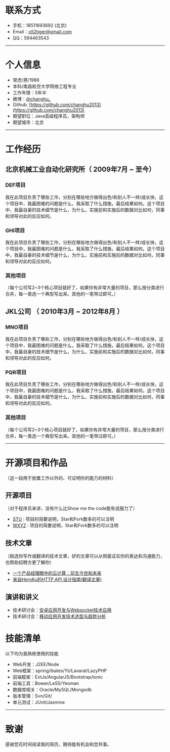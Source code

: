 # 联系方式
- 手机：18511693692 (北京)
- Email：o52tiger@gmail.com
- QQ：594463543

---

# 个人信息

 - 常虎/男/1986 
 - 本科/南昌航空大学网络工程专业 
 - 工作年限：5年半
 - 微博：[@changhu_](http://weibo.com/512353363)
 - Github: [https://github.com/changhu2013](https://github.com/changhu2013)
 - 期望职位：Java高级程序员，架构师
 - 期望城市：北京

---

# 工作经历

## 北京机械工业自动化研究所（ 2009年7月 ~ 至今）

### DEF项目 
我在此项目负责了哪些工作，分别在哪些地方做得出色/和别人不一样/成长快，这个项目中，我最困难的问题是什么，我采取了什么措施，最后结果如何。这个项目中，我最自豪的技术细节是什么，为什么，实施前和实施后的数据对比如何，同事和领导对此的反应如何。


### GHI项目 
我在此项目负责了哪些工作，分别在哪些地方做得出色/和别人不一样/成长快，这个项目中，我最困难的问题是什么，我采取了什么措施，最后结果如何。这个项目中，我最自豪的技术细节是什么，为什么，实施前和实施后的数据对比如何，同事和领导对此的反应如何。


### 其他项目

（每个公司写2~3个核心项目就好了，如果你有非常大量的项目，那么按分类进行合并，每一类选一个典型写出来。其他的一笔带过即可。）

 
## JKL公司 （ 2010年3月 ~ 2012年8月 ）

### MNO项目 
我在此项目负责了哪些工作，分别在哪些地方做得出色/和别人不一样/成长快，这个项目中，我最困难的问题是什么，我采取了什么措施，最后结果如何。这个项目中，我最自豪的技术细节是什么，为什么，实施前和实施后的数据对比如何，同事和领导对此的反应如何。


### PQR项目 
我在此项目负责了哪些工作，分别在哪些地方做得出色/和别人不一样/成长快，这个项目中，我最困难的问题是什么，我采取了什么措施，最后结果如何。这个项目中，我最自豪的技术细节是什么，为什么，实施前和实施后的数据对比如何，同事和领导对此的反应如何。


### 其他项目

（每个公司写2~3个核心项目就好了，如果你有非常大量的项目，那么按分类进行合并，每一类选一个典型写出来。其他的一笔带过即可。）

---

# 开源项目和作品
（这一段用于放置工作以外的、可证明你的能力的材料）

## 开源项目
（对于程序员来讲，没有什么比Show me the code能有说服力了）

 - [STU](http://github.com/yourname/projectname) : 项目的简要说明，Star和Fork数多的可以注明
 - [WXYZ](http://github.com/yourname/projectname) : 项目的简要说明，Star和Fork数多的可以注明

## 技术文章
（挑选你写作或翻译的技术文章，好的文章可以从侧面证实你的表达和沟通能力，也帮助招聘方更了解你）

- [一个产品经理眼中的云计算：前生今世和未来](http://get.jobdeer.com/706.get)
- [来自HeroKu的HTTP API 设计指南(翻译文章)](http:/get.jobdeer.com/343.get)

## 演讲和讲义

- 技术研讨会：[安卓应用开发与Websocket技术应用](ppt/技术研讨会研讨会(安卓应用开发与Websocket技术应用)-changhu-v3.ppt)
- 技术研讨会：[移动应用开发技术选型与趋势分析](ppt/技术研讨会研讨会(移动应用开发技术选型与趋势分析)-changhu-v2.ppt)

# 技能清单

以下均为我熟练使用的技能

- Web开发：J2EE/Node
- Web框架：spring/ibates/Yii/Lavaral/LazyPHP
- 前端框架：ExtJs/AngularJS/Bootstrap/ionic
- 前端工具：Bower/LeSS/Yeoman
- 数据库相关：Oracle/MySQL/Mongodb
- 版本管理：Svn/Git/
- 单元测试：JUnit/Jasmine

---

# 致谢
感谢您花时间阅读我的简历，期待能有机会和您共事。